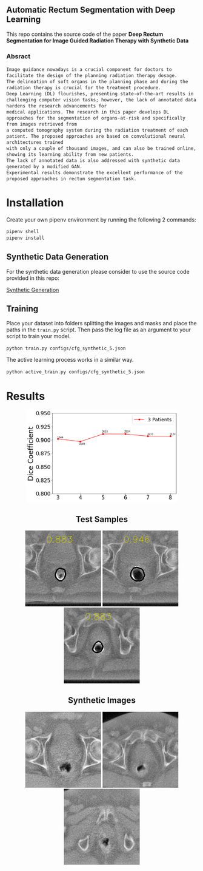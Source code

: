 ## Automatic Rectum Segmentation with Deep Learning

This repo contains the source code of the paper **Deep Rectum Segmentation for Image Guided Radiation Therapy with Synthetic Data**

### Absract

```
Image guidance nowadays is a crucial component for doctors to facilitate the design of the planning radiation therapy dosage.
The delineation of soft organs in the planning phase and during the radiation therapy is crucial for the treatment procedure.
Deep Learning (DL) flourishes, presenting state-of-the-art results in challenging computer vision tasks; however, the lack of annotated data hardens the research advancements for
medical applications. The research in this paper develops DL approaches for the segmentation of organs-at-risk and specifically from images retrieved from
a computed tomography system during the radiation treatment of each patient. The proposed approaches are based on convolutional neural architectures trained
with only a couple of thousand images, and can also be trained online, showing its learning ability from new patients.
The lack of annotated data is also addressed with synthetic data generated by a modified GAN.
Experimental results demonstrate the excellent performance of the proposed approaches in rectum segmentation task.
```

# Installation

Create your own pipenv environment by running the following 2 commands:

```bash
pipenv shell
pipenv install
```


## Synthetic Data Generation

For the synthetic data generation please consider to use the source code provided in this repo:

<a href="https://github.com/mahmoodlab/NucleiSegmentation">Synthetic Generation</a>

## Training

Place your dataset into folders splitting the images and masks and place the paths in the `train.py` script. Then pass the log file as
an argument to your script to train your model.

`python train.py configs/cfg_synthetic_5.json`

The active learning process works in a similar way.

`python active_train.py configs/cfg_synthetic_5.json`


# Results

<div align="center">
<p>
<img width="400" src="images/active_2.png">
</p>
<div>

## Test Samples
<p float="left">
  <img src="images/seg_mask_data_VT1_U_7FE5C1K1_12_out.png" width="200" />
  <img src="images/seg_mask_data_VT1_U_7FE5C1K1_13_out.png" width="200" />
  <img src="images/seg_mask_data_VT1_U_7FE5C1K1_16_out.png" width="200" />
</p>


## Synthetic Images
<p float="left">
  <img src="images/synthetic_1.png" width="200" />
  <img src="images/synthetic_2.png" width="200" />
  <img src="images/synthetic_3.png" width="200" />
</p>

